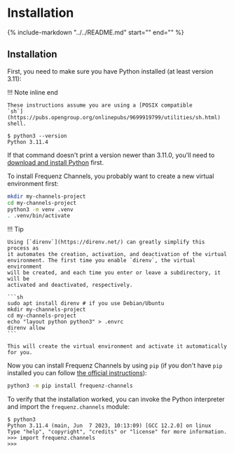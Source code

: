 # Installation

{%
   include-markdown "../../README.md"
   start="<!-- supported-platforms -->"
   end="<!-- /supported-platforms -->"
%}

## Installation

First, you need to make sure you have Python installed (at least version 3.11):

!!! Note inline end

    These instructions assume you are using a [POSIX compatible
    `sh`](https://pubs.opengroup.org/onlinepubs/9699919799/utilities/sh.html)
    shell.

```console
$ python3 --version
Python 3.11.4
```

If that command doesn't print a version newer than 3.11.0, you'll need to
[download and install Python](https://www.python.org/downloads/) first.

To install Frequenz Channels, you probably want to create a new virtual
environment first:

```sh
mkdir my-channels-project
cd my-channels-project
python3 -m venv .venv
. .venv/bin/activate
```

!!! Tip

    Using [`direnv`](https://direnv.net/) can greatly simplify this process as
    it automates the creation, activation, and deactivation of the virtual
    environment. The first time you enable `direnv`, the virtual environment
    will be created, and each time you enter or leave a subdirectory, it will be
    activated and deactivated, respectively.

    ```sh
    sudo apt install direnv # if you use Debian/Ubuntu
    mkdir my-channels-project
    cd my-channels-project
    echo "layout python python3" > .envrc
    direnv allow
    ```

    This will create the virtual environment and activate it automatically for you.

Now you can install Frequenz Channels by using `pip` (if you don't have `pip` installed
you can follow [the official instructions](https://pip.pypa.io/en/stable/installation/)):

```sh
python3 -m pip install frequenz-channels
```

To verify that the installation worked, you can invoke the Python interpreter and
import the `frequenz.channels` module:

```console
$ python3
Python 3.11.4 (main, Jun  7 2023, 10:13:09) [GCC 12.2.0] on linux
Type "help", "copyright", "credits" or "license" for more information.
>>> import frequenz.channels
>>>
```
